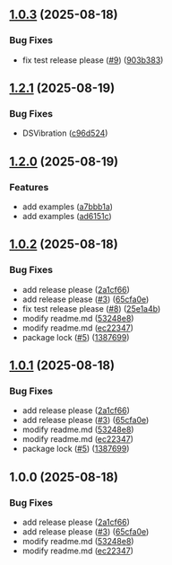 ## [1.0.3](https://github.com/amerca9664/jsDualsense/compare/v1.0.2...v1.0.3) (2025-08-18)

### Bug Fixes

- fix test release please ([#9](https://github.com/amerca9664/jsDualsense/issues/9)) ([903b383](https://github.com/amerca9664/jsDualsense/commit/903b3835849f0d7306799e9e1bafcce9301f08d0))

## [1.2.1](https://github.com/amerca9664/jsDualsense/compare/v1.2.0...v1.2.1) (2025-08-19)


### Bug Fixes

* DSVibration ([c96d524](https://github.com/amerca9664/jsDualsense/commit/c96d524503d3d0fa0bdce6ef9cd7eecb2eeb82d2))

## [1.2.0](https://github.com/amerca9664/jsDualsense/compare/v1.1.1...v1.2.0) (2025-08-19)


### Features

* add examples ([a7bbb1a](https://github.com/amerca9664/jsDualsense/commit/a7bbb1ab8443f9c2e4263774e06c9fe955c0cc97))
* add examples ([ad6151c](https://github.com/amerca9664/jsDualsense/commit/ad6151c076649ac80a267723d16488ac7ce8b4ec))

## [1.0.2](https://github.com/amerca9664/jsDualsense/compare/v1.0.1...v1.0.2) (2025-08-18)

### Bug Fixes

- add release please ([2a1cf66](https://github.com/amerca9664/jsDualsense/commit/2a1cf66ccca1916d40e99d2295e17be37f1a3a19))
- add release please ([#3](https://github.com/amerca9664/jsDualsense/issues/3)) ([65cfa0e](https://github.com/amerca9664/jsDualsense/commit/65cfa0ed8e9ffe7c16fed95450b0c36cd672f0f4))
- fix test release please ([#8](https://github.com/amerca9664/jsDualsense/issues/8)) ([25e1a4b](https://github.com/amerca9664/jsDualsense/commit/25e1a4b053f26f1ad78b431e3e23eb529feee853))
- modify readme.md ([53248e8](https://github.com/amerca9664/jsDualsense/commit/53248e8eb7ffdb29584a488ed2fd13e74339c12e))
- modify readme.md ([ec22347](https://github.com/amerca9664/jsDualsense/commit/ec223473f9a96d5a65dd5ffd3735501f9044f396))
- package lock ([#5](https://github.com/amerca9664/jsDualsense/issues/5)) ([1387699](https://github.com/amerca9664/jsDualsense/commit/1387699c3b5eee573827390fcbf8a4808108e165))

## [1.0.1](https://github.com/amerca9664/jsDualsense/compare/v1.0.0...v1.0.1) (2025-08-18)

### Bug Fixes

- add release please ([2a1cf66](https://github.com/amerca9664/jsDualsense/commit/2a1cf66ccca1916d40e99d2295e17be37f1a3a19))
- add release please ([#3](https://github.com/amerca9664/jsDualsense/issues/3)) ([65cfa0e](https://github.com/amerca9664/jsDualsense/commit/65cfa0ed8e9ffe7c16fed95450b0c36cd672f0f4))
- modify readme.md ([53248e8](https://github.com/amerca9664/jsDualsense/commit/53248e8eb7ffdb29584a488ed2fd13e74339c12e))
- modify readme.md ([ec22347](https://github.com/amerca9664/jsDualsense/commit/ec223473f9a96d5a65dd5ffd3735501f9044f396))
- package lock ([#5](https://github.com/amerca9664/jsDualsense/issues/5)) ([1387699](https://github.com/amerca9664/jsDualsense/commit/1387699c3b5eee573827390fcbf8a4808108e165))

## 1.0.0 (2025-08-18)

### Bug Fixes

- add release please ([2a1cf66](https://github.com/amerca9664/jsDualsense/commit/2a1cf66ccca1916d40e99d2295e17be37f1a3a19))
- add release please ([#3](https://github.com/amerca9664/jsDualsense/issues/3)) ([65cfa0e](https://github.com/amerca9664/jsDualsense/commit/65cfa0ed8e9ffe7c16fed95450b0c36cd672f0f4))
- modify readme.md ([53248e8](https://github.com/amerca9664/jsDualsense/commit/53248e8eb7ffdb29584a488ed2fd13e74339c12e))
- modify readme.md ([ec22347](https://github.com/amerca9664/jsDualsense/commit/ec223473f9a96d5a65dd5ffd3735501f9044f396))
